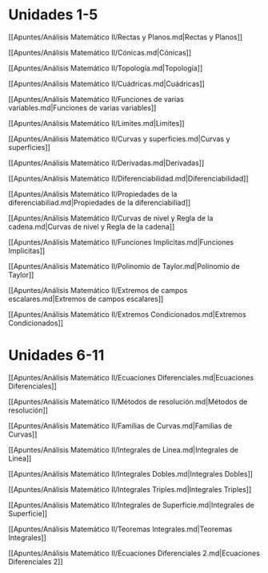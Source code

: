 # Unidades 1-5

[[Apuntes/Análisis Matemático II/Rectas y Planos.md|Rectas y Planos]]

[[Apuntes/Análisis Matemático II/Cónicas.md|Cónicas]]

[[Apuntes/Análisis Matemático II/Topología.md|Topología]]

[[Apuntes/Análisis Matemático II/Cuádricas.md|Cuádricas]]

[[Apuntes/Análisis Matemático II/Funciones de varias variables.md|Funciones de varias variables]]

[[Apuntes/Análisis Matemático II/Limites.md|Limites]]

[[Apuntes/Análisis Matemático II/Curvas y superficies.md|Curvas y superficies]]

[[Apuntes/Análisis Matemático II/Derivadas.md|Derivadas]]

[[Apuntes/Análisis Matemático II/Diferenciabilidad.md|Diferenciabilidad]]

[[Apuntes/Análisis Matemático II/Propiedades de la diferenciabiliad.md|Propiedades de la diferenciabiliad]]

[[Apuntes/Análisis Matemático II/Curvas de nivel y Regla de la cadena.md|Curvas de nivel y Regla de la cadena]]

[[Apuntes/Análisis Matemático II/Funciones Implicitas.md|Funciones Implicitas]]

[[Apuntes/Análisis Matemático II/Polinomio de Taylor.md|Polinomio de Taylor]]

[[Apuntes/Análisis Matemático II/Extremos de campos escalares.md|Extremos de campos escalares]]

[[Apuntes/Análisis Matemático II/Extremos Condicionados.md|Extremos Condicionados]]

# Unidades 6-11

[[Apuntes/Análisis Matemático II/Ecuaciones Diferenciales.md|Ecuaciones Diferenciales]]

[[Apuntes/Análisis Matemático II/Métodos de resolución.md|Métodos de resolución]]

[[Apuntes/Análisis Matemático II/Familias de Curvas.md|Familias de Curvas]]

[[Apuntes/Análisis Matemático II/Integrales de Linea.md|Integrales de Linea]]

[[Apuntes/Análisis Matemático II/Integrales Dobles.md|Integrales Dobles]]

[[Apuntes/Análisis Matemático II/Integrales Triples.md|Integrales Triples]]

[[Apuntes/Análisis Matemático II/Integrales de Superficie.md|Integrales de Superficie]]

[[Apuntes/Análisis Matemático II/Teoremas Integrales.md|Teoremas Integrales]]

[[Apuntes/Análisis Matemático II/Ecuaciones Diferenciales 2.md|Ecuaciones Diferenciales 2]]